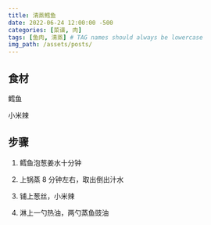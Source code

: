 ```yaml
---
title: 清蒸鳕鱼
date: 2022-06-24 12:00:00 -500
categories: [菜谱, 肉]
tags: [鱼肉, 清蒸] # TAG names should always be lowercase
img_path: /assets/posts/
---
```


## 食材

鳕鱼

小米辣

## 步骤

1. 鳕鱼泡葱姜水十分钟

2. 上锅蒸 8 分钟左右，取出倒出汁水

3. 铺上葱丝，小米辣

4. 淋上一勺热油，两勺蒸鱼豉油
